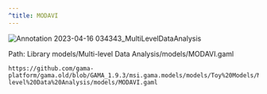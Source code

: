 ```yaml
---
^title: MODAVI
---
```


![Annotation 2023-04-16 034343_MultiLevelDataAnalysis](https://user-images.githubusercontent.com/4437331/232261840-cc7cd0ee-89d8-4c0d-af0b-db7c8e5e4c2e.png)

Path: Library models/Multi-level Data Analysis/models/MODAVI.gaml

```gaml reference
https://github.com/gama-platform/gama.old/blob/GAMA_1.9.3/msi.gama.models/models/Toy%20Models/Multi-level%20Data%20Analysis/models/MODAVI.gaml
```



